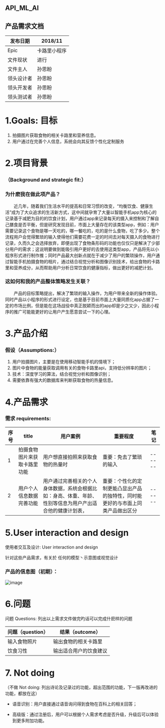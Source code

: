 ## API_ML_AI
## 产品需求文档

发布日期 | 2018/11
---|---
Epic | 卡路里小程序
文件现状|进行
文件主人 |孙思盼
领头设计者 |孙思盼
领头开发者 |孙思盼
领头测试者|孙思盼

# 1.**Goals: 目标**


1. 拍摄图片获取食物的相关卡路里和营养信息。
2. 用户通过在完善个人信息，系统会向其反馈个性化定制服务

# 2.项目背景
### （Background and strategic fit:）
### 为什麽我在做此项产品？


&emsp;&emsp;近几年，随着我们生活水平的提高和日常习惯的改变，“均衡饮食、健康生活”成为了大众追求的生活新方式，这中间就孕育了大量以智能手机app为核心的记录基于减肥为目的的饮食计划，用户通过app来记录每天的摄入来控制和了解自己膳食是否平衡，但是研究发现目前，市面上大量存在的该类型app，例如：用户需要记录这个食物是哪一天吃的，哪一餐吃的，吃的是什么食物，吃了多少。整个流程用户会觉得繁琐的输入使得他们需要花费一定的时间去对每天摄入的食物进行记录，久而久之会选择放弃，即便出现了食物条形码的功能也仅仅只是解决了少部分用户的需求；这说明要做到能吸引用户更好的去使用这类型app，产品将先以小程序形式进行制作推；同时产品最大创新点就在于减少了用户的繁琐操作，用户通过智能手机拍摄食物的相片，通过结合视觉分析和图像识别技术，给出食物的卡路里和营养成分，从而帮助用户分析日常饮食的健康指标，做出更好的减肥计划。


### 这如何和我的产品整体策略发生关联？
&emsp;&emsp;产品的目标策略提出，解决了繁琐的输入操作，为用户带来全新的操作体验。同时产品以小程序的形式进行设定，也是基于目前市面上大量同质化app占据了一定的市场比例，但是能在这场战役中真正脱颖而出的app却是少之又少，因此小程序的推广可能能更好的让用户产生愿意尝试一下的心理。



# 3.产品介绍
### **假设**（Assumptions:） 

1. 用户拍摄图片，主要是在使用移动智能手机的情境下；
2. 图片中食物的能量获取调用有关的食物卡路里api，支持低分辨率的图片；
3. 技术：深度学习的算法，结合视觉分析和图像识别；
4. 需要依靠有强大的数据库来判断获取食物的热量信息。



# 4.产品需求
### 需求 requirements:
| 序号| title| 用户案例 |重要程度|笔记 |
| ------ | ------ | ------ |------ |------ |
| 1| 拍摄食物图片来获取卡路里功能|  用户想直接拍照来获取食物的热量时|重要：免去了繁琐的输入|------ |
| 2 |用户个人信息数据完善功能  |用户通过完善相关的个人身体数据，系统会根据比如：身高、体重、年龄、性别等信息为用户产出适合他的健康计划表，  |重要：个性化的定制更能凸显出产品的独特性，同时能更好的与市面上同类产品做出区分|------ |



# 5.User interaction and design
使用者交互及设计: User interaction and design 

针对这些产品需求，有关於 任何的模型丶示意图或视觉设计
### 产品的信息图（初期）：
![image](https://github.com/sunsipan/API_ML_AI/blob/master/image.png)



# 6.问题
问题 Questions: 列出以上需求文件做完旳话可以完成什麽样的问题

问题（question）| 结果（outcome）
---|---
 输入食物照片| 输出食物的相关卡路里
饮食习性| 输出适合用户的饮食建议


# 7.	Not doing
（不做 Not doing: 列出诗论及记录过的功能，超出范围的功能，下一版再改进的功能，都放在这）

- 语音识别：用户直接通过语音询问得到食物在百科上的相关回答；

- 高级版：通过注册后，用户可以根据个人需求考虑是否升级，升级后可以体验到更多附加功能。








